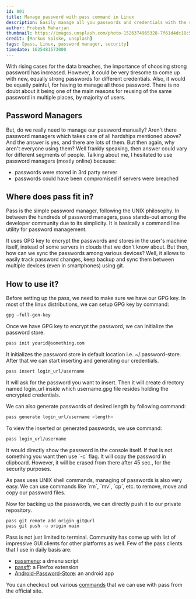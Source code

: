 ```yaml
---
id: 001
title: Manage password with pass command in Linux
description: Easily manage all you passwords and credentials with the simplest password manager
author: Prabesh Maharjan
thumbnail: https://images.unsplash.com/photo-1526374965328-7f61d4dc18c5?ixid=MnwxMjA3fDB8MHxwaG90by1wYWdlfHx8fGVufDB8fHx8&ixlib=rb-1.2.1&auto=format&fit=crop&w=750&q=80
credit: [Markus Spiske, unsplash]
tags: [pass, Linux, password manager, security]
timedate: 1625481573000
---
```


With rising cases for the data breaches, the importance of choosing strong password has increased. However, it could be very tiresome to come up with new, equally strong passwords for different credentials. Also, it would be equally painful, for having to manage all those password. There is no doubt about it being one of the main reasons for reusing of the same password in multiple places, by majority of users.

## Password Managers

But, do we really need to manage our password manually? Aren't there password managers which takes care of all hardships mentioned above? And the answer is yes, and there are lots of them. But then again, why aren't everyone using them? Well frankly speaking, then answer could vary for different segments of people. Talking about me, I hesitated to use password managers (mostly online) because:
* passwords were stored in 3rd party server
* passwords could have been compromised if servers were breached

## Where does pass fit in?

Pass is the simple password manager, following the UNIX philosophy. In between the hundreds of password managers, pass stands-out among the developer community due to its simplicity. It is basically a command line utility for password management.

It uses GPG key to encrypt the passwords and stores in the user's machine itself, instead of some servers in clouds that we don't know about. But then, how can we sync the passwords among various devices? Well, it allows to easily track password changes, keep backup and sync them between multiple devices (even in smartphones) using git.

## How to use it?

Before setting up the pass, we need to make sure we have our GPG key. In most of the linux distributions, we can setup GPG key by command:

~~~bash
gpg —full-gen-key
~~~

Once we have GPG key to encrypt the password, we can initialize the password store.

~~~bash
pass init yourid@something.com
~~~

It initializes the password store in default location i.e. ~/.password-store. After that we can start inserting and generating our credentials.

~~~bash
pass insert login_url/username
~~~

It will ask for the password you want to insert. Then it will create directory named login_url inside which username.gpg file resides holding the encrypted credentials.

We can also generate passwords of desired length by following command:

~~~bash
pass generate login_url/username <length>
~~~

To view the inserted or generated passwords, we use command:

~~~bash
pass login_url/username
~~~

It would directly show the password in the console itself. If that is not something you want then use \`-c\` flag. It will copy the password in clipboard. However, it will be erased from there after 45 sec., for the security purposes.

As pass uses UNIX shell commands, managing of passwords is also very easy. We can use commands like \`rm\`, \`mv\`, \`cp\`, etc. to remove, move and copy our password files.

Now for backing up the passwords, we can directly push it to our private repository.

~~~bash
pass git remote add origin git@url
pass git push -u origin main
~~~

Pass is not just limited to terminal. Community has come up with list of impressive GUI clients for other platforms as well. Few of the pass clients that I use in daily basis are:

* [passmenu](https://github.com/cdown/passmenu): a dmenu script
* [passff](https://github.com/passff/passff): a Firefox extension
* [Android-Password-Store](https://github.com/android-password-store/Android-Password-Store): an android app

You can checkout out various [commands](https://git.zx2c4.com/password-store/about/) that we can use with pass from the official site.
